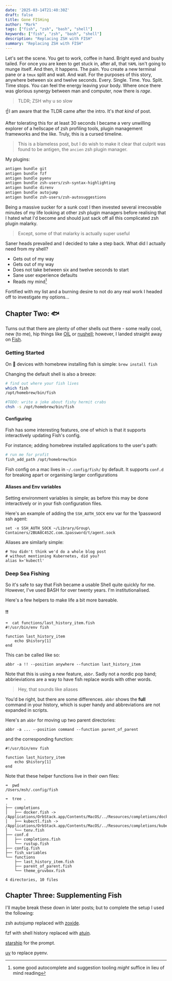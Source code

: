```yaml
---
date: '2025-03-14T21:40:30Z'
draft: false
title: Gone FISHing
author: "Mark"
tags: ["fish", "zsh", "bash", "shell"]
keywords: ["fish", "zsh", "bash", "shell"]
description: "Replacing ZSH with FISH"
summary: "Replacing ZSH with FISH"
---
```


Let's set the scene. You get to work, coffee in hand.
Bright eyed and bushy tailed. For once you are keen to
get stuck in, after all, that `YAML` isn't going to munge itself.
And then, it happens. The pain. You create a new terminal
pane or a `tmux` split and wait. And wait. For the purposes of this story, anywhere
between six and twelve seconds. Every. Single. Time. You. Split. Time stops. You can feel the energy leaving your body. Where
once there was glorious synergy between man and computer, now there is *rage*.

> TLDR; ZSH why u so slow

☝️I am aware that the TLDR came after the intro. It's
*that kind* of post.

After tolerating this for at least 30 seconds I became a very unwilling explorer of a hellscape
of zsh profiling tools, plugin management frameworks and the like. Truly, this is a cursed timeline.

> This is a blameless post, but I do wish to make it clear that culprit was found to be antigen,
the `ancien` zsh plugin manager.

My plugins:
```zsh
antigen bundle git
antigen bundle fzf
antigen bundle pyenv
antigen bundle zsh-users/zsh-syntax-highlighting
antigen bundle direnv
antigen bundle autojump
antigen bundle zsh-users/zsh-autosuggestions
```

Being a massive sucker for a sunk cost I then invested several irrecovable minutes of
my life looking at other zsh plugin managers before realising
that I hated what I'd become and should just sack off all this
complicated zsh plugin malarky.

> Except, some of that malarky is actually super useful

Saner heads prevailed and I decided to take a step back. What did I actually
need from my shell?

* Gets out of my way
* Gets out of my way
* Does not take between six and twelve seconds to start
* Sane user experience defaults
* Reads my mind[^1]

[^1]: some good autocomplete and suggestion tooling *might* suffice in lieu of mind reading

Fortified with my list and a burning desire to not do any real work I headed off to investigate
my options...

## Chapter Two: :fish:

Turns out that there are plenty of other shells out there - some really cool, new (to me), hip things like [OIL](https://oils.pub/cross-ref.html#OSH)
or [nushell](https://www.nushell.sh); however, I landed straight away on [Fish](https://fishshell.com).


### Getting Started

On :apple: devices with homebrew installing fish is simple:
`brew install fish`

Changing the default shell is also a breeze:

```bash
# find out where your fish lives
which fish
/opt/homebrew/bin/fish

#TODO: write a joke about fishy hermit crabs
chsh -s /opt/homebrew/bin/fish
```

#### Configuring

Fish has some interesting features, one of which is that it supports interactively updating Fish's config.

For instance; adding homebrew installed applications to the user's path:

```bash
# run me for profit
fish_add_path /opt/homebrew/bin
```

Fish config on a mac lives in `~/.config/fish/` by default. It supports `conf.d` for breaking apart or
organising larger configurations

#### Aliases and Env variables

Setting environment variables is simple; as before this may be done
interactively or in your fish configuration files. 

Here's an example of adding the `SSH_AUTH_SOCK` env var for the 1password ssh agent:

```fish
set -x SSH_AUTH_SOCK ~/Library/Group\ Containers/2BUA8C4S2C.com.1password/t/agent.sock
```

Aliases are similarly simple:

```fish
# You didn't think we'd do a whole blog post
# without mentioning Kubernetes, did you?
alias k='kubectl'
```

### Deep Sea Fishing

So it's safe to say that Fish became a usable Shell quite quickly
for me. However, I've used BASH for over twenty years. I'm institutionalised.

Here's a few helpers to make life a bit more bareable.

#### !!

```fish
➜  cat functions/last_history_item.fish
#!/usr/bin/env fish

function last_history_item
    echo $history[1]
end
```
This can be called like so:

```fish
abbr -a !! --position anywhere --function last_history_item
```

Note that this is using a new feature, `abbr`. Sadly not a nordic pop band;
abbrieviations are a way to have fish replace words with other words.

> Hey, that sounds like aliases

You'd be right, but there are some differences. `abbr` shows the **full** command in your history,
which is super handy and abbreviations are not expanded in scripts.

Here's an `abbr` for moving up two parent directories:

```fish
abbr -a ... --position command --function parent_of_parent
```

and the corresponding function:

```fish
#!/usr/bin/env fish

function last_history_item
    echo $history[1]
end

```

Note that these helper functions live in their own files:

```fish
➜  pwd
/Users/msh/.config/fish

➜  tree .
.
├── completions
│   ├── docker.fish -> /Applications/OrbStack.app/Contents/MacOS/../Resources/completions/docker.fish
│   ├── kubectl.fish -> /Applications/OrbStack.app/Contents/MacOS/../Resources/completions/kubectl.fish
│   └── tenv.fish
├── conf.d
│   ├── completions.fish
│   └── rustup.fish
├── config.fish
├── fish_variables
└── functions
    ├── last_history_item.fish
    ├── parent_of_parent.fish
    └── theme_gruvbox.fish

4 directories, 10 files
```

 ## Chapter Three: Supplementing Fish

I'll maybe break these down in later posts; but to complete the setup I used the following:

zsh autojump replaced with [zoxide](https://github.com/ajeetdsouza/zoxide).

fzf with shell history replaced with [atuin](https://github.com/atuinsh/atuin).

[starship](https://starship.rs) for the prompt.

[uv](https://docs.astral.sh/uv/reference/cli/) to replace pyenv.
